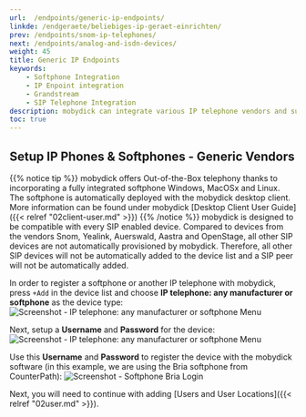 ```yaml
---
url:  /endpoints/generic-ip-endpoints/
linkde: /endgeraete/beliebiges-ip-geraet-einrichten/
prev: /endpoints/snom-ip-telephones/
next: /endpoints/analog-and-isdn-devices/
weight: 45
title: Generic IP Endpoints
keywords: 
    - Softphone Integration
    - IP Enpoint integration
    - Grandstream
    - SIP Telephone Integration
description: mobydick can integrate various IP telephone vendors and supports all available SIP softphones
toc: true
---
```


## Setup IP Phones & Softphones - Generic Vendors

{{% notice tip %}}
mobydick offers Out-of-the-Box telephony thanks to incorporating a fully integrated softphone Windows, MacOSx and Linux. The softphone is automatically deployed with the mobydick desktop client. More information can be found under mobydick [Desktop Client User Guide]({{< relref "02client-user.md" >}})
{{% /notice %}}
mobydick is designed to be compatible with every SIP enabled device. Compared to devices from the vendors Snom, Yealink, Auerswald, Aastra and OpenStage, all other SIP devices are not automatically provisioned by mobydick. Therefore, all other SIP devices will not be automatically added to the device list and a SIP peer will not be automatically added.

In order to register a softphone or another IP telephone with mobydick, press `+Add` in the device list and choose **IP telephone: any manufacturer or softphone** as the device type:
![Screenshot - IP telephone: any manufacturer or softphone Menu](../../images/device_add_softphone.png?width=30% "IP telephone: any manufacturer or softphone Menu")

Next, setup a **Username** and **Password** for the device:
![Screenshot - IP telephone: any manufacturer or softphone Menu](../../images/device_softphone_detail.png?width=100% "IP telephone: any manufacturer or softphone Menu")

Use this **Username** and **Password** to register the device with the mobydick software (in this example, we are using the Bria softphone from CounterPath):
![Screenshot - Softphone Bria Login ](../../images/device_softphone_bria_settings.png?width=50% "Softphone Bria Login")

Next, you will need to continue with adding [Users and User Locations]({{< relref "02user.md" >}}).


